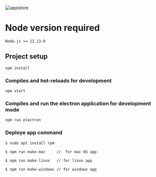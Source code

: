 ![appstore](https://user-images.githubusercontent.com/4316355/48569610-354ed300-e8d0-11e8-8fde-e1d5631528dd.png)

# Node version required
```
Node.js >= 12.13.0
```
## Project setup
```
npm install
```

### Compiles and hot-reloads for development
```
npm start
```

### Compiles and run the electron application for development mode
```
npm run electron
```
### Deploye app command 
```
$ sudo apt install rpm

$ npm run make-mac     //  for mac OS app

$ npm run make-linux   // for linux app

$ npm run make-windows // for windows app
```
